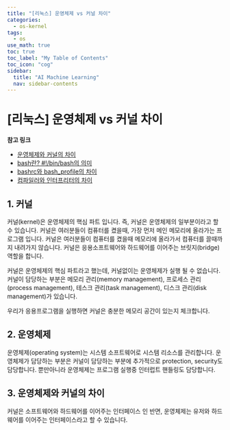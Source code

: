 ```yaml
---
title: "[리눅스] 운영체제 vs 커널 차이" 
categories:
  - os-kernel
tags:
  - os
use_math: true
toc: true
toc_label: "My Table of Contents"
toc_icon: "cog"
sidebar:
  title: "AI Machine Learning"
  nav: sidebar-contents
---
```


# [리눅스] 운영체제 vs 커널 차이

**참고 링크**

* [운영체제와 커널의 차이](https://losskatsu.github.io/os-kernel/diff-kernel-os/)
* [bash란? #!/bin/bash의 의미 ](https://losskatsu.github.io/os-kernel/bash/)
* [bashrc와 bash_profile의 차이](https://losskatsu.github.io/os-kernel/bashrc/)
* [컴파일러와 인터프리터의 차이](https://losskatsu.github.io/os-kernel/compiler-interpreter/)


## 1. 커널

커널(kernel)은 운영체제의 핵심 파트 입니다. 
즉, 커널은 운영체제의 일부분이라고 할 수 있습니다. 
커널은 여러분들이 컴퓨터를 켰을때, 
가장 먼저 메인 메모리에 올라가는 프로그램 입니다. 
커널은 여러분들이 컴퓨터를 켰을때 메모리에 올라가서 컴퓨터를 끌때까지 내려가지 않습니다. 
커널은 응용소프트웨어와 하드웨어를 이어주는 브릿지(bridge) 역할을 합니다. 

커널은 운영체제의 핵심 파트라고 했는데, 커널없이는 운영체제가 실행 될 수 없습니다. 
커널이 담당하는 부분은 메모리 관리(memory management), 프로세스 관리(process management), 
테스크 관리(task management), 디스크 관리(disk management)가 있습니다. 

우리가 응용프로그램을 실행하면 커널은 충분한 메모리 공간이 있는지 체크합니다. 

## 2. 운영체제

운영체제(operating system)는 시스템 소프트웨어로 시스템 리소스를 관리합니다. 
운영체제가 담당하는 부분은 커널이 담당하는 부분에 추가적으로 protection, security도 담당합니다. 
뿐만아니라 운영체제는 프로그램 실행중 인터럽트 핸들링도 담당합니다.


## 3. 운영체제와 커널의 차이

커널은 소프트웨어와 하드웨어를 이어주는 인터페이스 인 반면, 
운영체제는 유저와 하드웨어를 이어주는 인터페이스라고 할 수 있습니다.
